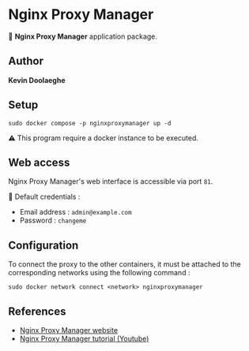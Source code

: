# Nginx Proxy Manager

:triangular_flag_on_post: **Nginx Proxy Manager** application package.

## Author

**Kevin Doolaeghe**

## Setup

```
sudo docker compose -p nginxproxymanager up -d
```

:warning: This program require a docker instance to be executed.

## Web access

Nginx Proxy Manager's web interface is accessible via port `81`.

:key: Default credentials :
* Email address : `admin@example.com`
* Password : `changeme`

## Configuration

To connect the proxy to the other containers, it must be attached to the corresponding networks using the following command :
```
sudo docker network connect <network> nginxproxymanager
```

## References

* [Nginx Proxy Manager website](https://nginxproxymanager.com/)
* [Nginx Proxy Manager tutorial (Youtube)](https://www.youtube.com/watch?v=qlcVx-k-02E&t=434s)
